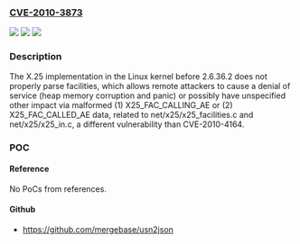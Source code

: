 ### [CVE-2010-3873](https://cve.mitre.org/cgi-bin/cvename.cgi?name=CVE-2010-3873)
![](https://img.shields.io/static/v1?label=Product&message=n%2Fa&color=blue)
![](https://img.shields.io/static/v1?label=Version&message=n%2Fa&color=blue)
![](https://img.shields.io/static/v1?label=Vulnerability&message=n%2Fa&color=brighgreen)

### Description

The X.25 implementation in the Linux kernel before 2.6.36.2 does not properly parse facilities, which allows remote attackers to cause a denial of service (heap memory corruption and panic) or possibly have unspecified other impact via malformed (1) X25_FAC_CALLING_AE or (2) X25_FAC_CALLED_AE data, related to net/x25/x25_facilities.c and net/x25/x25_in.c, a different vulnerability than CVE-2010-4164.

### POC

#### Reference
No PoCs from references.

#### Github
- https://github.com/mergebase/usn2json

